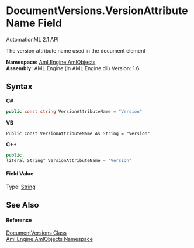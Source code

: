 # DocumentVersions.VersionAttributeName Field
AutomationML 2.1 API 

The version attribute name used in the document element

**Namespace:**&nbsp;<a href="N_Aml_Engine_AmlObjects">Aml.Engine.AmlObjects</a><br />**Assembly:**&nbsp;AML.Engine (in AML.Engine.dll) Version: 1.6

## Syntax

**C#**<br />
``` C#
public const string VersionAttributeName = "Version"
```

**VB**<br />
``` VB
Public Const VersionAttributeName As String = "Version"
```

**C++**<br />
``` C++
public:
literal String^ VersionAttributeName = "Version"
```


#### Field Value
Type: <a href="https://docs.microsoft.com/dotnet/api/system.string" target="_parent" rel="noopener noreferrer">String</a>

## See Also


#### Reference
<a href="T_Aml_Engine_AmlObjects_DocumentVersions">DocumentVersions Class</a><br /><a href="N_Aml_Engine_AmlObjects">Aml.Engine.AmlObjects Namespace</a><br />
